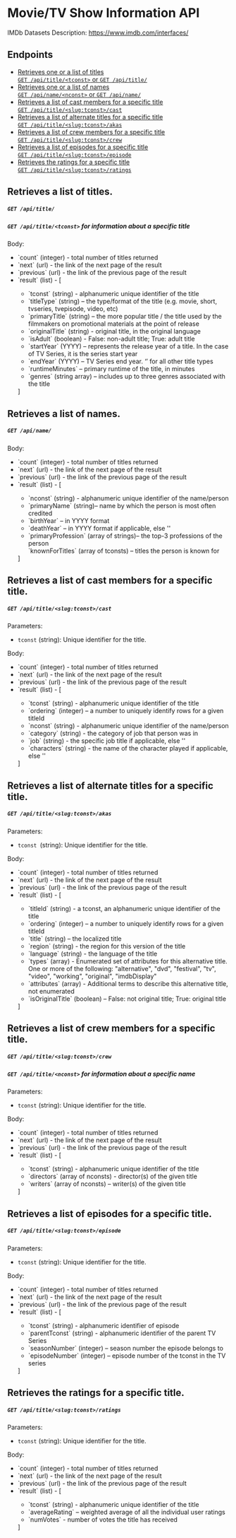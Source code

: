 # Movie/TV Show Information API

IMDb Datasets Description: https://www.imdb.com/interfaces/

## Endpoints

- [Retrieves one or a list of titles  
   `GET /api/title/<tconst>` or `GET /api/title/`](#retrieves-a-list-of-titles)
- [Retrieves one or a list of names  
   `GET /api/name/<nconst>` or `GET /api/name/`](#retrieves-a-list-of-names)
- [Retrieves a list of cast members for a specific title  
  `GET /api/title/<slug:tconst>/cast`](#retrieves-a-list-of-cast-members-for-a-specific-title)
- [Retrieves a list of alternate titles for a specific title  
  `GET /api/title/<slug:tconst>/akas`](#retrieves-a-list-of-alternate-titles-for-a-specific-title)
- [Retrieves a list of crew members for a specific title  
  `GET /api/title/<slug:tconst>/crew`](#retrieves-a-list-of-crew-members-for-a-specific-title)
- [Retrieves a list of episodes for a specific title  
   `GET /api/title/<slug:tconst>/episode`](#retrieves-a-list-of-episodes-for-a-specific-title)
- [Retrieves the ratings for a specific title  
  `GET /api/title/<slug:tconst>/ratings`](#retrieves-the-ratings-for-a-specific-title)

## Retrieves a list of titles.

##### `GET /api/title/`

##### `GET /api/title/<tconst>` for information about a specific title

Body:

<ul>
<li>`count` (integer) - total number of titles returned  </li>
<li>`next` (url) - the link of the next page of the result  </li>
<li>`previous` (url) - the link of the previous page of the result  </li>
<li>`result` (list) - [</li>
  <ul>
<li>`tconst` (string) - alphanumeric unique identifier of the title</li>
<li>`titleType` (string) – the type/format of the title (e.g. movie, short, tvseries, tvepisode, video, etc)</li>
<li>`primaryTitle` (string) – the more popular title / the title used by the filmmakers on promotional materials at the point of release</li>
<li>`originalTitle` (string) - original title, in the original language</li>
<li>`isAdult` (boolean) - False: non-adult title; True: adult title</li>
<li>`startYear` (YYYY) – represents the release year of a title. In the case of TV Series, it is the series start year</li>
<li>`endYear` (YYYY) – TV Series end year. ‘’ for all other title types</li>
<li>`runtimeMinutes` – primary runtime of the title, in minutes</li>
<li>`genres` (string array) – includes up to three genres associated with the title</li>
 </ul>
]</ul>

## Retrieves a list of names.

##### `GET /api/name/`

Body:

<ul>
<li>`count` (integer) - total number of titles returned  </li>
<li>`next` (url) - the link of the next page of the result  </li>
<li>`previous` (url) - the link of the previous page of the result  </li>
<li>`result` (list) - [</li>
  <ul>
<li>`nconst` (string) - alphanumeric unique identifier of the name/person  </li>
<li>`primaryName` (string)– name by which the person is most often credited  </li>
<li>`birthYear` – in YYYY format  </li>
<li>`deathYear` – in YYYY format if applicable, else ''  </li>
<li>`primaryProfession` (array of strings)– the top-3 professions of the person  </li>
`knownForTitles` (array of tconsts) – titles the person is known for</li>
</ul>
]</ul>

## Retrieves a list of cast members for a specific title.

##### `GET /api/title/<slug:tconst>/cast`

Parameters:

- `tconst` (string): Unique identifier for the title.

Body:

<ul>
<li>`count` (integer) - total number of titles returned  </li>
<li>`next` (url) - the link of the next page of the result  </li>
<li>`previous` (url) - the link of the previous page of the result  </li>
<li>`result` (list) - [</li>
  <ul>
<li>`tconst` (string) - alphanumeric unique identifier of the title  </li>
<li>`ordering` (integer) – a number to uniquely identify rows for a given titleId  </li>
<li>`nconst` (string) - alphanumeric unique identifier of the name/person  </li>
<li>`category` (string) - the category of job that person was in  </li>
<li>`job` (string) - the specific job title if applicable, else ''  </li>
<li>`characters` (string) - the name of the character played if applicable, else ''</li>
</ul>
]</ul>

## Retrieves a list of alternate titles for a specific title.

##### `GET /api/title/<slug:tconst>/akas`

Parameters:

- `tconst `(string): Unique identifier for the title.

Body:

<ul>
<li>`count` (integer) - total number of titles returned  </li>
<li>`next` (url) - the link of the next page of the result  </li>
<li>`previous` (url) - the link of the previous page of the result  </li>
<li>`result` (list) - [</li>
  <ul>
<li>`titleId` (string) - a tconst, an alphanumeric unique identifier of the title </li> 
<li>`ordering` (integer) – a number to uniquely identify rows for a given titleId </li> 
<li>`title` (string) – the localized title  </li>
<li>`region` (string) - the region for this version of the title  </li>
<li>`language` (string) - the language of the title  </li>
<li>`types` (array) - Enumerated set of attributes for this alternative title. One or more of the following: "alternative", "dvd", "festival", "tv", "video", "working", "original", "imdbDisplay"  </li>
<li>`attributes` (array) - Additional terms to describe this alternative title, not enumerated  </li>
<li>`isOriginalTitle` (boolean) – False: not original title; True: original title</li>
</ul>
]</ul>

## Retrieves a list of crew members for a specific title.

##### `GET /api/title/<slug:tconst>/crew`

##### `GET /api/title/<nconst>` for information about a specific name

Parameters:

- `tconst` (string): Unique identifier for the title.

Body:

<ul>
<li>`count` (integer) - total number of titles returned  </li>
<li>`next` (url) - the link of the next page of the result  </li>
<li>`previous` (url) - the link of the previous page of the result  </li>
<li>`result` (list) - [</li>
  <ul>
<li>`tconst` (string) - alphanumeric unique identifier of the title  </li>
<li>`directors` (array of nconsts) - director(s) of the given title  </li>
<li>`writers` (array of nconsts) – writer(s) of the given title</li>
</ul>
]</ul>

## Retrieves a list of episodes for a specific title.

##### `GET /api/title/<slug:tconst>/episode`

Parameters:

- `tconst` (string): Unique identifier for the title.

Body:

<ul>
<li>`count` (integer) - total number of titles returned  </li>
<li>`next` (url) - the link of the next page of the result  </li>
<li>`previous` (url) - the link of the previous page of the result  </li>
<li>`result` (list) - [</li>
  <ul>
<li>`tconst` (string) - alphanumeric identifier of episode  </li>
<li>`parentTconst` (string) - alphanumeric identifier of the parent TV Series  </li>
<li>`seasonNumber` (integer) – season number the episode belongs to  </li>
<li>`episodeNumber` (integer) – episode number of the tconst in the TV series</li>
</ul>
]</ul>

## Retrieves the ratings for a specific title.

##### `GET /api/title/<slug:tconst>/ratings`

Parameters:

- `tconst` (string): Unique identifier for the title.

Body:

<ul>
<li>`count` (integer) - total number of titles returned  </li>
<li>`next` (url) - the link of the next page of the result  </li>
<li>`previous` (url) - the link of the previous page of the result  </li>
<li>`result` (list) - [</li>
  <ul>
<li>`tconst` (string) - alphanumeric unique identifier of the title  </li>
<li>`averageRating` – weighted average of all the individual user ratings  </li>
<li>`numVotes` - number of votes the title has received</li>
</ul>
]</ul>
